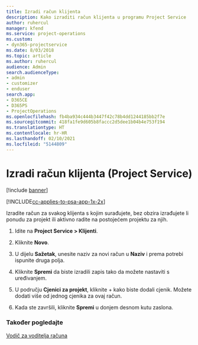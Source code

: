 ```yaml
---
title: Izradi račun klijenta
description: Kako izraditi račun klijenta u programu Project Service
author: ruhercul
manager: kfend
ms.service: project-operations
ms.custom:
- dyn365-projectservice
ms.date: 8/03/2018
ms.topic: article
ms.author: ruhercul
audience: Admin
search.audienceType:
- admin
- customizer
- enduser
search.app:
- D365CE
- D365PS
- ProjectOperations
ms.openlocfilehash: fb4ba934c444b3447f42c78b4dd1244185bb2f7e
ms.sourcegitcommit: 418fa1fe9d605b8faccc2d5dee1b04b4e753f194
ms.translationtype: HT
ms.contentlocale: hr-HR
ms.lasthandoff: 02/10/2021
ms.locfileid: "5144809"
---
```

# <a name="create-a-customer-account-project-service"></a>Izradi račun klijenta (Project Service)

[!include [banner](../includes/psa-now-project-operations.md)]

[!INCLUDE[cc-applies-to-psa-app-1x-2x](../includes/cc-applies-to-psa-app-1x-2x.md)]

Izradite račun za svakog klijenta s kojim surađujete, bez obzira izrađujete li ponudu za projekt ili aktivno radite na postojećem projektu za njih.  
  
1.  Idite na **Project Service > Klijenti**.  
  
2.  Kliknite **Novo**.  
  
3.  U dijelu **Sažetak**, unesite naziv za novi račun u **Naziv** i prema potrebi ispunite druga polja.  
  
4.  Kliknite **Spremi** da biste izradili zapis tako da možete nastaviti s uređivanjem.  
  
5.  U području **Cjenici za projekt**, kliknite + kako biste dodali cjenik. Možete dodati više od jednog cjenika za ovaj račun.  
  
6.  Kada ste završili, kliknite **Spremi** u donjem desnom kutu zaslona.  
  
### <a name="see-also"></a>Također pogledajte  
 [Vodič za voditelja računa](../psa/account-manager-guide.md)
